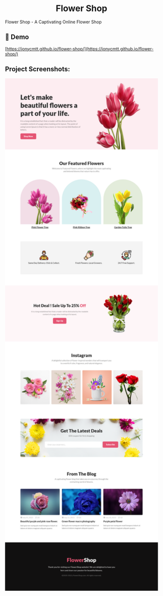 <h1 align="center" id="title">Flower Shop</h1>

<p id="description">Flower Shop - A Captivating Online Flower Shop</p>

<h2>🚀 Demo</h2>

[https://jonycmtt.github.io/flower-shop/](https://jonycmtt.github.io/flower-shop/)

<h2>Project Screenshots:</h2>

<img src="https://github.com/jonycmtt/flower-shop/blob/main/images/project%20ss.png?raw=true" alt="project-screenshot" width="1000" >
